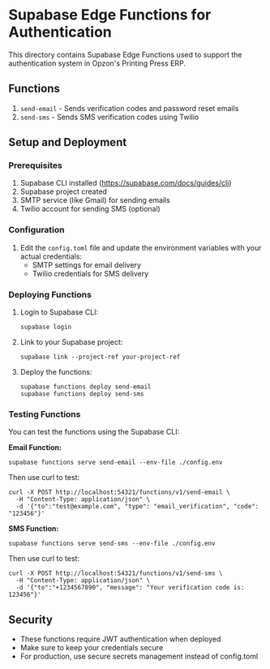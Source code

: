 # Supabase Edge Functions for Authentication

This directory contains Supabase Edge Functions used to support the authentication system in Opzon's Printing Press ERP.

## Functions

1. `send-email` - Sends verification codes and password reset emails
2. `send-sms` - Sends SMS verification codes using Twilio

## Setup and Deployment

### Prerequisites

1. Supabase CLI installed (https://supabase.com/docs/guides/cli)
2. Supabase project created
3. SMTP service (like Gmail) for sending emails
4. Twilio account for sending SMS (optional)

### Configuration

1. Edit the `config.toml` file and update the environment variables with your actual credentials:
   - SMTP settings for email delivery
   - Twilio credentials for SMS delivery

### Deploying Functions

1. Login to Supabase CLI:
   ```
   supabase login
   ```

2. Link to your Supabase project:
   ```
   supabase link --project-ref your-project-ref
   ```

3. Deploy the functions:
   ```
   supabase functions deploy send-email
   supabase functions deploy send-sms
   ```

### Testing Functions

You can test the functions using the Supabase CLI:

**Email Function:**
```
supabase functions serve send-email --env-file ./config.env
```

Then use curl to test:
```
curl -X POST http://localhost:54321/functions/v1/send-email \
  -H "Content-Type: application/json" \
  -d '{"to":"test@example.com", "type": "email_verification", "code": "123456"}'
```

**SMS Function:**
```
supabase functions serve send-sms --env-file ./config.env
```

Then use curl to test:
```
curl -X POST http://localhost:54321/functions/v1/send-sms \
  -H "Content-Type: application/json" \
  -d '{"to":"+1234567890", "message": "Your verification code is: 123456"}'
```

## Security

- These functions require JWT authentication when deployed
- Make sure to keep your credentials secure
- For production, use secure secrets management instead of config.toml